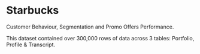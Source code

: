 # Starbucks
Customer Behaviour, Segmentation and Promo Offers Performance.

This dataset contained over 300,000 rows of data across 3 tables: Portfolio, Profile & Transcript.
